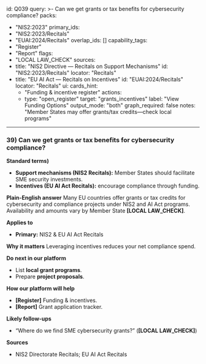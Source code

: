 id: Q039
query: >-
  Can we get grants or tax benefits for cybersecurity compliance?
packs:
  - "NIS2:2023"
primary_ids:
  - "NIS2:2023/Recitals"
  - "EUAI:2024/Recitals"
overlap_ids: []
capability_tags:
  - "Register"
  - "Report"
flags:
  - "LOCAL LAW_CHECK"
sources:
  - title: "NIS2 Directive — Recitals on Support Mechanisms"
    id: "NIS2:2023/Recitals"
    locator: "Recitals"
  - title: "EU AI Act — Recitals on Incentives"
    id: "EUAI:2024/Recitals"
    locator: "Recitals"
ui:
  cards_hint:
    - "Funding & incentive register"
  actions:
    - type: "open_register"
      target: "grants_incentives"
      label: "View Funding Options"
output_mode: "both"
graph_required: false
notes: "Member States may offer grants/tax credits—check local programs"
---
### 39) Can we get grants or tax benefits for cybersecurity compliance?

**Standard terms)**
- **Support mechanisms (NIS2 Recitals):** Member States should facilitate SME security investments.
- **Incentives (EU AI Act Recitals):** encourage compliance through funding.

**Plain-English answer**
Many EU countries offer grants or tax credits for cybersecurity and compliance projects under NIS2 and AI Act programs. Availability and amounts vary by Member State **[LOCAL LAW_CHECK]**.

**Applies to**
- **Primary:** NIS2 & EU AI Act Recitals

**Why it matters**
Leveraging incentives reduces your net compliance spend.

**Do next in our platform**
- List **local grant programs**.
- Prepare **project proposals**.

**How our platform will help**
- **[Register]** Funding & incentives.
- **[Report]** Grant application tracker.

**Likely follow-ups**
- “Where do we find SME cybersecurity grants?” (**[LOCAL LAW_CHECK]**)

**Sources**
- NIS2 Directorate Recitals; EU AI Act Recitals
